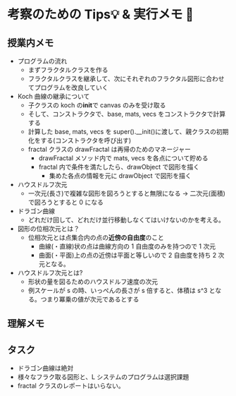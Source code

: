 # 考察のための Tips💡 & 実行メモ 📝

## 授業内メモ

- プログラムの流れ
  - まずフラクタルクラスを作る
  - フラクタルクラスを継承して、次にそれぞれのフラクタル図形に合わせてプログラムを改良していく
- Koch 曲線の継承について
  - 子クラスの koch の**init**で canvas のみを受け取る
  - そして、コンストラクタで、base, mats, vecs をコンストラクタで計算する
  * 計算した base, mats, vecs を super().\_\_init()に渡して、親クラスの初期化をする(コンストラクタを呼び出す)
  - fractal クラスの drawFractal は再帰のためのマネージャー
    - drawFractal メソッド内で mats, vecs を各点について貯める
    - fractal 内で条件を満たしたら、drawObject で図形を描く
      - 集めた各点の情報を元に drawObject で図形を描く
- ハウスドルフ次元
  - 一次元(長さ)で複雑な図形を図ろうとすると無限になる → 二次元(面積)で図ろうとすると 0 になる
- ドラゴン曲線
  - どれだけ回して、どれだけ並行移動しなくてはいけないのかを考える。
- 図形の位相次元とは？
  - 位相次元とは点集合内の点の**近傍の自由度**のこと
    - 曲線(・直線)状の点は曲線方向の 1 自由度のみを持つので 1 次元
    - 曲面(・平面)上の点の近傍は平面と等しいので 2 自由度を持ち 2 次元となる。
- ハウスドルフ次元とは?
  - 形状の量を図るためのハウスドルフ速度の次元
  - 例スケールが s の時、いっぺんの長さが s 倍すると、体積は s^3 となる。つまり冪乗の値が次元であるとする

## 理解メモ

## タスク

- ドラゴン曲線は絶対
- 様々なフラク取る図形と、L システムのプログラムは選択課題
- fractal クラスのレポートはいらない。
